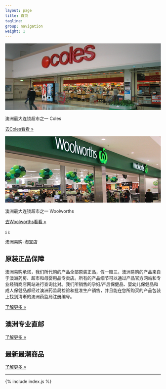 ```yaml
---
layout: page
title: 首页
tagline: 
group: navigation
weight: 1
---
```


<div id="ozyeego-carousel" class="carousel slide">
  <div class="carousel-inner">
    <div class="item active">
      <a href="http://www.coles.com.au"><img src="/assets/images/slider-coles.png" alt="Coles" /></a>
      <div class="carousel-caption">
        <p>澳洲最大连锁超市之一 Coles</p>
        <p><a href="http://www.coles.com.au">去Coles看看 &raquo;</a></p>
      </div>
    </div>
    <div class="item">
      <a href="http://www.woolworths.com.au"><img src="/assets/images/slider-woolworths.png" alt="Woolworths" /></a>
      <div class="carousel-caption">
        <p>澳洲最大连锁超市之一 Woolworths</p>
        <p><a href="http://www.woolworths.com.au">去Woolworths看看 &raquo;</a></p>
      </div>
    </div>
  </div>
  <a class="carousel-control left" href="#ozyeego-carousel" data-slide="prev">&lsaquo;</a>
  <a class="carousel-control right" href="#ozyeego-carousel" data-slide="next">&rsaquo;</a>
</div>

<p>
  <a class="btn btn-large btn-block btn-primary" type="button">澳洲易购-淘宝店</a>
</p>

<!-- Example row of columns -->
<div class="row-fluid">
<div class="span4">
  <h2>原装正品保障</h2>
  <p>澳洲易购承诺，我们所代购的产品全部原装正品，假一赔三。澳洲易购的产品来自于澳洲药房、超市和母婴用品专卖店。所有的产品细节可以通过产品官方网站和专业经销商店网站进行查询比对。我们所销售的孕妇/产后保健品、婴幼儿保健品和成人保健品都经过澳洲药监局检验和批准生产销售，并且能在您所购买的产品包装上找到清晰的澳洲药监局注册编号。
  </p>
  <p><a class="btn" href="/supplier.html">了解更多 &raquo;</a></p>
</div>
<div class="span4">
  <h2>澳洲专业直邮</h2>
  <p></p>
  <p><a class="btn" href="/logistic.html">了解更多 &raquo;</a></p>
</div>
<div class="span4">
  <h2>最新最潮商品</h2>
  <p></p>
  <p><a class="btn" href="#">了解更多 &raquo;</a></p>
</div>
</div>

<hr>

{% include index.js %}
